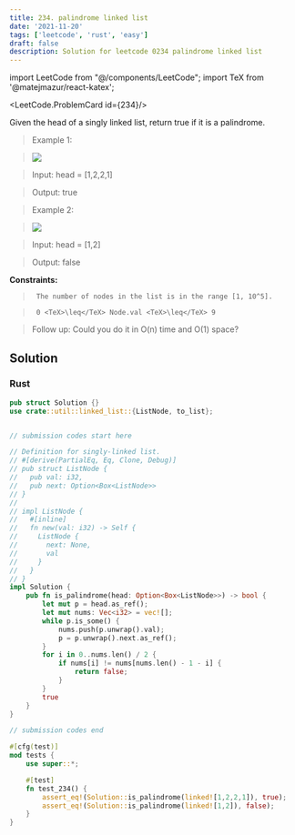 ```yaml
---
title: 234. palindrome linked list
date: '2021-11-20'
tags: ['leetcode', 'rust', 'easy']
draft: false
description: Solution for leetcode 0234 palindrome linked list
---
```

import LeetCode from "@/components/LeetCode";
import TeX from '@matejmazur/react-katex';

<LeetCode.ProblemCard id={234}/>
 

  Given the head of a singly linked list, return true if it is a palindrome.

   

 >   Example 1:

 >   ![](https://assets.leetcode.com/uploads/2021/03/03/pal1linked-list.jpg)

 >   Input: head <TeX>=</TeX> [1,2,2,1]

 >   Output: true

  

 >   Example 2:

 >   ![](https://assets.leetcode.com/uploads/2021/03/03/pal2linked-list.jpg)

 >   Input: head <TeX>=</TeX> [1,2]

 >   Output: false

  

   

  **Constraints:**

  

 >   	The number of nodes in the list is in the range [1, 10^5].

 >   	0 <TeX>\leq</TeX> Node.val <TeX>\leq</TeX> 9

  

   

 >   Follow up: Could you do it in O(n) time and O(1) space?


## Solution
### Rust
```rust
pub struct Solution {}
use crate::util::linked_list::{ListNode, to_list};


// submission codes start here

// Definition for singly-linked list.
// #[derive(PartialEq, Eq, Clone, Debug)]
// pub struct ListNode {
//   pub val: i32,
//   pub next: Option<Box<ListNode>>
// }
// 
// impl ListNode {
//   #[inline]
//   fn new(val: i32) -> Self {
//     ListNode {
//       next: None,
//       val
//     }
//   }
// }
impl Solution {
    pub fn is_palindrome(head: Option<Box<ListNode>>) -> bool {
        let mut p = head.as_ref();
        let mut nums: Vec<i32> = vec![];
        while p.is_some() {
            nums.push(p.unwrap().val);
            p = p.unwrap().next.as_ref();
        }
        for i in 0..nums.len() / 2 {
            if nums[i] != nums[nums.len() - 1 - i] {
                return false;
            }
        }
        true
    }
}

// submission codes end

#[cfg(test)]
mod tests {
    use super::*;

    #[test]
    fn test_234() {
        assert_eq!(Solution::is_palindrome(linked![1,2,2,1]), true);
        assert_eq!(Solution::is_palindrome(linked![1,2]), false);
    }
}

```
